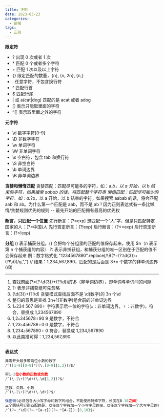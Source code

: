 ```yaml
---
title: 正则
date: 2023-03-23
categories:
  - 前端
tags:
  - 正则
---
```


**限定符**

- ? 出现 0 次或者 1 次
- \* 匹配 0 个或者多个字符
- \+ 匹配 1 次以及以上字符
- {} 限定匹配的数量，{n}, {n, 2n}, {n,}
- . 任意字符，不包含换行符
- ^ 匹配行首
- $ 匹配行尾
- | 或 a(cat|dog) 匹配的是 acat 或者 adog
- [] 表示只能取里面的字符
- ^\[] 表示取里面之外的字符

**元字符**

- \d 数字字符[0-9]
- \D 非数字字符
- \w 单词字符
- \W 非单词字符
- \s 空白符，包含 tab 和换行符
- \S 非空白符
- \b 单词边界
- \B 非单词边界

**贪婪和懒惰匹配**
贪婪匹配：匹配尽可能多的字符，如：a._b，以 a 开始，以 b 结束的字符，如果搜索 aabab 的话，将匹配整个字符串
懒惰匹配：匹配尽可能少的字符，如：a._?b，以 a 开始，以 b 结束的字符，如果搜索 aabab 的话，将会匹配 aab 和 ab。为什么第一个匹配是 aab，而不是 ab？因为正则表达式有一条比懒惰/贪婪规则优先的规则 -- 最先开始的匹配拥有最高的优先权

**断言，只匹配一个位置**
先行断言：(?=exp) 想匹配一个“人”字，但是只匹配特定国家的人：(?=中国)人
先行否定断言：(?!exp)
后行断言：(?<=exp)
后行否定断言：(?<!exp)

**分组**
() 表示捕获分组，() 会把每个分组里的匹配的值保存起来，使用 $n（n 表示第 n 个捕获组的内容）
?: 表示非捕获组，和捕获分组的唯一区别在于匹配的值不会保存起来
例：数字格式化
"1234567890".replace(/\B(?=(?:\d{3})+(?!\d))/g,",") // 结果：1,234,567,890，匹配的是后面是 3\*n 个数字的非单词边界(\B)

---

1. 查找前面(?=(?:\d{3})+(?!\d))的\B（非单词边界），即单词与单词间的间隙
2. ?: 表示非捕获组可先忽略
3. (\d{3})+(?!\d) 贪婪模式查找后面不是 \d(数字)的 3n 个\d
4. 整句的意思是查找 3n+1(非数字)组合前的非单词边界
5. 1▵234 567 890♀ 字符表示后一位的字符(▵：非单词边界，♀：非数字)，符合，替换成 1,234567890
6. 1,2▵345678♀90 9 是数字，不符合
7. 1,23▵456789♀0 0 是数字，不符合
8. 1,234▵567890♀ 0 符合，替换成 1,234,567890
9. 以此类推可得：1,234,567,890

---

**表达式**

```js
非零开头最多带两位小数的数字
/^([1-9][0-9]*)(\.[0-9]{1,2})?$/

带1-2位小数的正数或负数
/^(\-|\+)?\d+(\.\d{1,2})?$/

正数、负数、小数
/^(\-|\+)?\d+(\.\d+)?$/

强密码(必须包含大小写字母和数字的组合，不能使用特殊字符，长度在8-10之间)
三个圆括号分别匹配的是，以任意个字符加一个小写字母的串，以任意个字符加一个大写字母的串，以任意个字符加一个数字的串。
/^(?=.*\d)(?=.*[a-z])(?=.*[A-Z]).{8,10}$/


```
